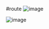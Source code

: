#route
![image](https://github.com/klimeeentiy/route/assets/159232458/3326ffff-87e2-4abf-9343-31c69fbc40b1)

![image](https://github.com/klimeeentiy/route/assets/159232458/61a5db89-04bb-4bb6-8ecc-b5825ebc7fe3)

